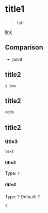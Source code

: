 # title1

> tab

[link](link.com)

## Comparison

- point

## title2

```
$ box
```

## title2

```scala
code
```

## title2

### title3
`text`

#### title3

Type: `?`

##### title4

Type: ?
Default: ?

?
